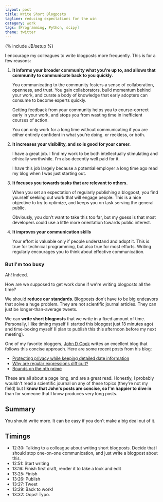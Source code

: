 ```yaml
---
layout: post
title: Write Short Blogposts
tagline: reducing expectations for the win
category: work
tags: [Programming, Python, scipy]
theme: twitter
---
```

{% include JB/setup %}

I encourage my colleagues to write blogposts more frequently.
This is for a few reasons:

1.  **It informs your broader community what you're up to, and allows that community to communicate back to you quickly.**

    You communicating to the community fosters a sense of collaboration,
    openness, and trust.  You gain collaborators, build momentum behind your
    work, and curate a body of knowledge that early adopters can consume to
    become experts quickly.

    Getting feedback from your community helps you to course-correct early
    in your work, and stops you from wasting time in inefficient courses of
    action.

    You can only work for a long time without communicating if you are either
    entirely confident in what you're doing, or reckless, or both.

2.  **It increases your visibility, and so is good for your career.**

    I have a great job.  I find my work to be both intellectually
    stimulating and ethically worthwhile.  I'm also decently well paid for it.

    I have this job largely because a potential employer a long time ago read
    my blog when I was just starting out.

3.  **It focuses you towards tasks that are relevant to others.**

    When you set an expectation of regularly publishing a blogpost, you find
    yourself seeking out work that will engage people.  This is a nice
    objective to try to optimize, and keeps you on task serving the general
    public.

    Obviously, you don't want to take this too far, but my guess is that most
    developers could use a little more orientation towards public interest.

4.  **It improves your communication skills**

    Your effort is valuable only if people understand and adopt it.
    This is true for technical programming, but also true for most efforts.
    Writing regularly encourages you to think about effective communication.


### But I'm too busy

Ah!  Indeed.

How are we supposed to get work done if we're writing blogposts all the time?

We should **reduce our standards**.
Blogposts don't have to be big endeavors that solve a huge problem.
They are not scientific journal articles.  They can just be longer-than-average
tweets.

We can **write short blogposts** that we write in a fixed amount of time.
Personally, I like timing myself (I started this blopgost just 18 minutes ago)
and time-boxing myself (I plan to publish this this afternoon before my next
meeting).

One of my favorite bloggers, [John D Cook](https://www.johndcook.com/blog/)
writes an excellent blog that follows this concise approach.  Here are some
recent posts from his blog:

-  [Protecting privacy while keeping detailed date information](https://www.johndcook.com/blog/2019/06/17/keeping-accurate-dates/)
-  [Why are regular expressions difficult?](https://www.johndcook.com/blog/2019/06/19/why-regex/)
-  [Bounds on the nth prime](https://www.johndcook.com/blog/2019/06/20/bounds-on-the-nth-prime/)

These are all about a page long, and are a great read.
Honestly, I probably wouldn't read a scientific journal on any of these topics
(they're not my field) but **I know that John's posts are concise, so I'm
happier to dive in** than for someone that I know produces very long posts.


Summary
-------

You should write more.  It can be easy if you don't make a big deal out of it.


Timings
-------

-  12:30: Talking to a colleague about writing short blogposts.  Decide that
   I should stop one-on-one communication, and just write a blogpost about
   this.
-  12:51: Start writing
-  13:16: Finish first draft, render it to take a look and edit
-  13:25: Finish
-  13:26: Publish
-  13:27: Tweet
-  13:29: Back to work!
-  13:32: Oops! Typo.
